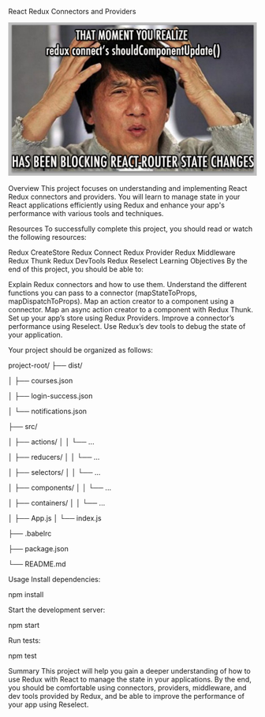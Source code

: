 React Redux Connectors and Providers

![alt text](reduxProviser.jpg)

Overview
This project focuses on understanding and implementing React Redux connectors and providers. You will learn to manage state in your React applications efficiently using Redux and enhance your app's performance with various tools and techniques.

Resources
To successfully complete this project, you should read or watch the following resources:

Redux CreateStore
Redux Connect
Redux Provider
Redux Middleware
Redux Thunk
Redux DevTools
Redux Reselect
Learning Objectives
By the end of this project, you should be able to:

Explain Redux connectors and how to use them.
Understand the different functions you can pass to a connector (mapStateToProps, mapDispatchToProps).
Map an action creator to a component using a connector.
Map an async action creator to a component with Redux Thunk.
Set up your app’s store using Redux Providers.
Improve a connector’s performance using Reselect.
Use Redux’s dev tools to debug the state of your application.

Your project should be organized as follows:

project-root/
├── dist/

│   ├── courses.json

│   ├── login-success.json

│   └── notifications.json


├── src/

│   ├── actions/
│   │   └── ...

│   ├── reducers/
│   │   └── ...

│   ├── selectors/
│   │   └── ...

│   ├── components/
│   │   └── ...

│   ├── containers/
│   │   └── ...

│   ├── App.js
│   └── index.js

├── .babelrc

├── package.json

└── README.md



Usage
Install dependencies:

npm install

Start the development server:

npm start

Run tests:

npm test


Summary
This project will help you gain a deeper understanding of how to use Redux with React to manage the state in your applications. By the end, you should be comfortable using connectors, providers, middleware, and dev tools provided by Redux, and be able to improve the performance of your app using Reselect.
